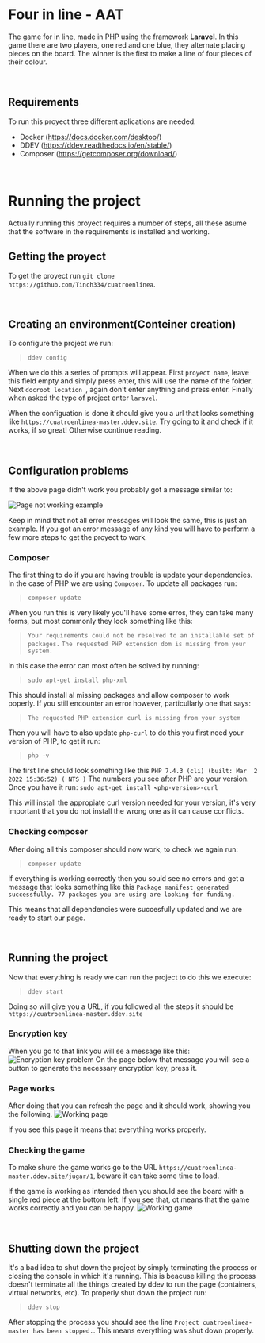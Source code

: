 # Four in line - AAT

The game for in line, made in PHP using the framework **Laravel**. In this game there are two players, one red and one blue, they alternate placing pieces on the board. The winner is the first to make a line of four pieces of their colour.

<br/>

## Requirements
To run this proyect three different aplications are needed:
- Docker (https://docs.docker.com/desktop/)
- DDEV (https://ddev.readthedocs.io/en/stable/)
- Composer (https://getcomposer.org/download/)

<br/>

# Running the project
Actually running this proyect requires a number of steps, all these asume that the software in the requirements is installed and working.

## Getting the proyect
To get the proyect run ``git clone https://github.com/Tinch334/cuatroenlinea``.

<br/>

## Creating an environment(Conteiner creation)
To configure the project we run:
>``ddev config``

When we do this a series of prompts will appear. First ``proyect name``, leave this field empty and simply press enter, this will use the name of the folder.  Next ``docroot location ``, again don't enter anything and press enter. Finally when asked the type of project enter ``laravel``.

When the configuation is done it should give you a url that looks something like ``https://cuatroenlinea-master.ddev.site``. Try going to it and check if it works, if so great! Otherwise continue reading.

<br/>

## Configuration problems
If the above page didn't work you probably got a message similar to:

![Page not working example](https://cdn.discordapp.com/attachments/982774069663531021/982774389940564049/Screenshot_page_not_working.png)

Keep in mind that not all error messages will look the same, this is just an example. If you got an error message of any kind you will have to perform a few more steps to get the proyect to work.

### Composer
The first thing to do if you are having trouble is update your dependencies. In the case of PHP we are using ``Composer``.  To update all packages run:
> ``composer update``

When you run this is very likely you'll have some erros, they can take many forms, but most commonly they look something like this:
> ``Your requirements could not be resolved to an installable set of packages.``
> ``The requested PHP extension dom is missing from your system.``

In this case the error can most often be solved by running:
> ``sudo apt-get install php-xml``

This should install al missing packages and allow composer to work poperly. If you still encounter an error however, particullarly one that says:
> ``The requested PHP extension curl is missing from your system``

Then you will have to also update ``php-curl`` to do this you first need your version of PHP, to get it run:
> ``php -v``

The first line should look somehing like this ``PHP 7.4.3 (cli) (built: Mar  2 2022 15:36:52) ( NTS )`` The numbers you see after PHP are your version. Once you have it run:
``sudo apt-get install <php-version>-curl``

This will install the appropiate curl version needed for your version, it's very important that you do not install the wrong one as it can cause conflicts.

###  Checking composer
After doing all this composer should now work, to check we again run:
> ``composer update``

If everything is working correctly then you sould see no errors and get a message that looks something like this ``Package manifest generated successfully. 77 packages you are using are looking for funding.``

This means that all dependencies were succesfully updated and we are ready to start our page.

<br/>

## Running the project
Now that everything is ready we can run the project to do this we execute:
> ``ddev start``

Doing so will give you a URL, if you followed all the steps it should be ``https://cuatroenlinea-master.ddev.site``

### Encryption key
When you go to that link you will se a message like this:
![Encryption key problem](https://cdn.discordapp.com/attachments/982774069663531021/982774389672124477/Screenshot_key_missing.png)
 On the page below that message you will see a button to generate the necessary encryption key, press it.

### Page works
After doing that you can refresh the page and it should work, showing you the following.
![Working page](https://cdn.discordapp.com/attachments/982774069663531021/982774389319827536/Screenshot_works.png)

If you see this page it means that everything works properly.

### Checking the game
To make shure the game works go to the URL ``https://cuatroenlinea-master.ddev.site/jugar/1``, beware it can take some time to load.

If the game is working as intended then you should see the board with a single red piece at the bottom left. If you see that, ot means that the game works correctly and you can be happy.
![Working game](https://cdn.discordapp.com/attachments/982774069663531021/982779372488523786/Screenshot_game.png)

<br/>

## Shutting down the project
It's a bad idea to shut down the project by simply terminating the process or closing the console in which it's running. This is beacuse killing the process doesn't terminate all the things created by ddev to run the page (containers, virtual networks, etc).
To properly shut down the project run:
> ``ddev stop``

After stopping the process you should see the line ``Project cuatroenlinea-master has been stopped.``. This means everything was shut down properly.